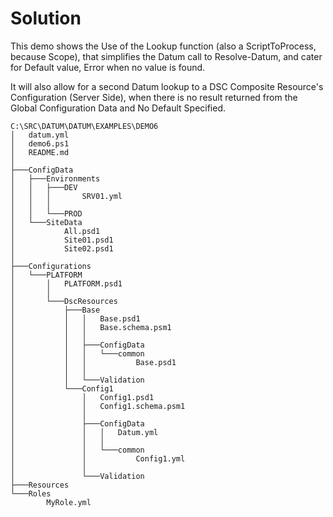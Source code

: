 # Solution

This demo shows the Use of the Lookup function (also a ScriptToProcess, because Scope), that simplifies the Datum call to Resolve-Datum, and cater for Default value, Error when no value is found.

It will also allow for a second Datum lookup to a DSC Composite Resource's Configuration (Server Side), when there is no result returned from the Global Configuration Data and No Default Specified.

```
C:\SRC\DATUM\DATUM\EXAMPLES\DEMO6
│   datum.yml
│   demo6.ps1
│   README.md
│
├───ConfigData
│   ├───Environments
│   │   ├───DEV
│   │   │       SRV01.yml
│   │   │
│   │   └───PROD
│   └───SiteData
│           All.psd1
│           Site01.psd1
│           Site02.psd1
│
├───Configurations
│   └───PLATFORM
│       │   PLATFORM.psd1
│       │
│       └───DscResources
│           ├───Base
│           │   │   Base.psd1
│           │   │   Base.schema.psm1
│           │   │
│           │   ├───ConfigData
│           │   │   └───common
│           │   │           Base.psd1
│           │   │
│           │   └───Validation
│           └───Config1
│               │   Config1.psd1
│               │   Config1.schema.psm1
│               │
│               ├───ConfigData
│               │   │   Datum.yml
│               │   │
│               │   └───common
│               │           Config1.yml
│               │
│               └───Validation
├───Resources
└───Roles
        MyRole.yml
```